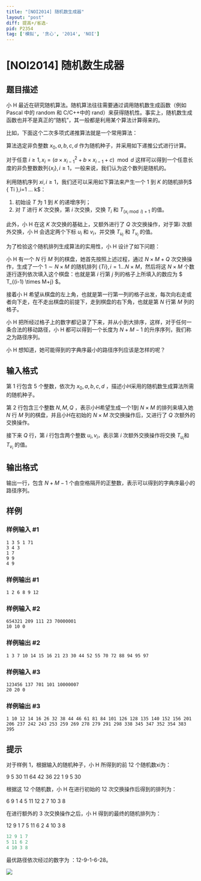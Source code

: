 ```yaml
---
title: "[NOI2014] 随机数生成器"
layout: "post"
diff: 提高+/省选-
pid: P2354
tag: ['模拟', '贪心', '2014', 'NOI']
---
```

# [NOI2014] 随机数生成器
## 题目描述

小 H 最近在研究随机算法。随机算法往往需要通过调用随机数生成函数（例如 Pascal 中的 random 和 C/C++中的 rand）来获得随机性。事实上，随机数生成函数也并不是真正的“随机”，其一般都是利用某个算法计算得来的。

比如，下面这个二次多项式递推算法就是一个常用算法：

算法选定非负整数 $x_0,a,b,c,d$ 作为随机种子，并采用如下递推公式进行计算。

对于任意 $i ≥ 1,x_i=(a \times x_{i-1}^2+b \times x_{i-1}+c)\mod d$ 这样可以得到一个任意长度的非负整数数列$\{x_i\},i \ge 1$，一般来说，我们认为这个数列是随机的。

利用随机序列 ${xi},i≥1$，我们还可以采用如下算法来产生一个 $1$ 到 $K$ 的随机排列$ \{ Ti \},i=1 ... k$：

1. 初始设 $T$ 为 $1$ 到 $K$ 的递增序列；
2. 对 $T$ 进行 $K$ 次交换，第 $i$ 次交换，交换 $T_i$ 和 $T_{(x_i \bmod i) + 1}$ 的值。

此外，小 H 在这 $K$ 次交换的基础上，又额外进行了 $Q$ 次交换操作，对于第i 次额外交换，小 H 会选定两个下标 $u_i$ 和 $v_i$，并交换 $T_{u_i}$ 和 $T_{v_i}$ 的值。

为了检验这个随机排列生成算法的实用性，小 H 设计了如下问题：

小 H 有一个 $N$ 行 $M$ 列的棋盘，她首先按照上述过程，通过 $N \times M + Q$ 次交换操作，生成了一个 $1\sim N \times M$ 的随机排列 $\{Ti\},i=1 ... N \times M$，然后将这 $N \times M$ 个数逐行逐列依次填入这个棋盘：也就是第 $i$ 行第 $j$ 列的格子上所填入的数应为 $ T_{(i-1) \times M+j} $。

接着小 H 希望从棋盘的左上角，也就是第一行第一列的格子出发，每次向右走或者向下走，在不走出棋盘的前提下，走到棋盘的右下角，也就是第 $N$ 行第 $M$ 列的格子。

小 H 把所经过格子上的数字都记录了下来，并从小到大排序，这样，对于任何一条合法的移动路径，小 H 都可以得到一个长度为 $N + M - 1$ 的升序序列，我们称之为路径序列。

小 H 想知道，她可能得到的字典序最小的路径序列应该是怎样的呢？
## 输入格式

第 1 行包含 $5$ 个整数，依次为 $x_0,a,b,c,d$ ，描述小H采用的随机数生成算法所需的随机种子。

第 2 行包含三个整数 $N,M,Q$ ，表示小H希望生成一个1到 $N \times M$ 的排列来填入她 $N$ 行 $M$ 列的棋盘，并且小H在初始的 $N \times M$ 次交换操作后，又进行了 $Q$ 次额外的交换操作。

接下来 $Q$ 行，第 $i$ 行包含两个整数 $u_i,v_i$，表示第 $i$ 次额外交换操作将交换 $T_{u_i}$和 $T_{v_i}$ 的值。
## 输出格式

输出一行，包含 $N+M-1$ 个由空格隔开的正整数，表示可以得到的字典序最小的路径序列。
## 样例

### 样例输入 #1
```
1 3 5 1 71 
3 4 3 
1 7 
9 9 
4 9 
```
### 样例输出 #1
```
1 2 6 8 9 12 
```
### 样例输入 #2
```
654321 209 111 23 70000001 
10 10 0 
```
### 样例输出 #2
```
1 3 7 10 14 15 16 21 23 30 44 52 55 70 72 88 94 95 97
```
### 样例输入 #3
```
123456 137 701 101 10000007 
20 20 0 
```
### 样例输出 #3
```
1 10 12 14 16 26 32 38 44 46 61 81 84 101 126 128 135 140 152 156 201 206 237 242 243 253 259 269 278 279 291 298 338 345 347 352 354 383 395 

```
## 提示

对于样例 1，根据输入的随机种子，小 H 所得到的前 12 个随机数xi为：

9 5 30 11 64 42 36 22 1 9 5 30

根据这 12 个随机数，小 H 在进行初始的 12 次交换操作后得到的排列为：

6 9 1 4 5 11 12 2 7 10 3 8

在进行额外的 3 次交换操作之后，小 H 得到的最终的随机排列为：

12 9 1 7 5 11 6 2 4 10 3 8


```cpp
12 9 1 7 
5 11 6 2 
4 10 3 8
```

最优路径依次经过的数字为 ：12-9-1-6-28。

![](https://cdn.luogu.com.cn/upload/pic/2590.png)

